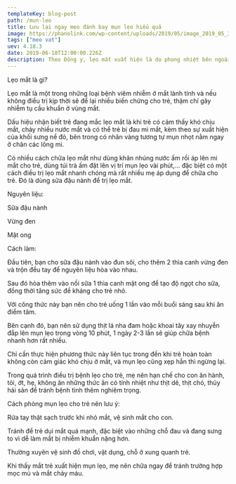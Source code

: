 ```yaml
---
templateKey: blog-post
path: /mun-leo
title: Lưu lại ngay mẹo đánh bay mụn lẹo hiểu quả
image: https://phanolink.com/wp-content/uploads/2019/05/image_2019_05_31T04_50_34_696Z.png
tags: ["meo vat"]
uev: 4.18.3
date: 2019-06-18T12:00:00.226Z
description: Theo Đông y, lẹo mắt xuất hiện là do phong nhiệt bên ngoài xâm nhập vào cơ thể non nớt của trẻ, hoặc do ăn quá nhiều thứ cay nóng khiến hỏa độc uất kết ở tỳ vị cũng là nguyên nhân gây bệnh,… 
---
```


Lẹo mắt là gì?

Lẹo mắt là một trong những loại bệnh viêm nhiễm ở mắt lành tính và nếu không điều trị kịp thời sẽ để lại nhiều biến chứng cho trẻ, thậm chí gây nhiễm tụ cầu khuẩn ở vùng mắt.

Dấu hiệu nhận biết trẻ đang mắc lẹo mắt là khi trẻ có cảm thấy khó chịu mắt, chảy nhiều nước mắt và có thể trẻ bị đau mi mắt, kèm theo sự xuất hiện của khối sưng nề đỏ, bên trong có nhân vàng tương tự mụn nhọt nằm ngay ở chân các lông mi.

Có nhiều cách chữa lẹo mắt như dùng khăn nhúng nước ấm rồi áp lên mi mắt cho trẻ, dùng túi trà ấm đặt lên vị trí mụn lẹo vài phút,… đặc biệt có một cách điều trị lẹo mắt nhanh chóng mà rất nhiều mẹ áp dụng để chữa cho trẻ. Đó là dùng sữa đậu nành để trị lẹo mắt.

Nguyên liệu:

Sữa đậu nành

Vừng đen

Mật ong

Cách làm:

Đầu tiên, bạn cho sữa đậu nành vào đun sôi, cho thêm 2 thìa canh vừng đen và trộn đều tay để nguyên liệu hòa vào nhau.

Sau đó hòa thêm vào nồi sữa 1 thìa canh mật ong để tạo độ ngọt cho sữa, đồng thời tăng sức đề kháng cho trẻ nhỏ.

Với công thức này bạn nên cho trẻ uống 1 lần vào mỗi buổi sáng sau khi ăn điểm tâm.

Bên cạnh đó, bạn nên sử dụng thịt lá nha đam hoặc khoai tây xay nhuyễn đắp lên mụn lẹo trong vòng 10 phút, 1 ngày 2-3 lần sẽ giúp chữa bệnh nhanh hơn rất nhiều.

Chỉ cần thực hiện phương thức này liên tục trong đến khi trẻ hoàn toàn không còn cảm giác khó chịu ở mắt, và mụn lẹo cũng xẹp hẳn thì ngừng lại.

Trong quá trình điều trị bệnh lẹo cho trẻ, mẹ nên hạn chế cho con ăn hành, tỏi, ớt, hẹ, không ăn những thức ăn có tính nhiệt như thịt dê, thịt chó, thủy hải sản để tránh bệnh tình thêm nghiêm trọng.

Cách phòng mụn lẹo cho trẻ nên lưu ý:

Rửa tay thật sạch trước khi nhỏ mắt, vệ sinh mắt cho con.

Tránh để trẻ dụi mắt quá mạnh, đặc biệt vào những chỗ đau và đang sưng to vì dễ làm mắt bị nhiễm khuẩn nặng hơn.

Thường xuyên vệ sinh đồ chơi, vật dụng, chỗ ở xung quanh trẻ.

Khi thấy mắt trẻ xuất hiện mụn lẹo, mẹ nên chữa ngay để tránh trường hợp mọc mủ và mắt chảy máu.